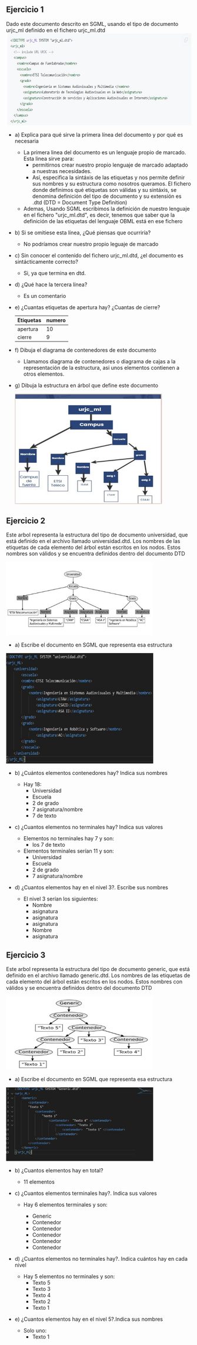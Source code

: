 ## Ejercicio 1
Dado este documento descrito en SGML, usando el tipo de documento urjc_ml definido en el fichero urjc_ml.dtd
<img height="250" src="ej1.JPG" widht="500">

* a) Explica para qué sirve la primera línea del documento y por qué es necesaria
    * La primera linea del documento es un lenguaje propio de marcado. Esta linea sirve para:
        * permitirnos crear nuestro propio lenguaje de marcado adaptado a nuestras necesidades.
        * Así, especifica la sintáxis de las etiquetas y nos permite definir sus nombres y su estructura como nosotros queramos. El fichero donde definimos qué etiquetas son válidas y su sintáxis, se denomina definición del tipo de documento y su extensión es .dtd (DTD = Document Type Definition)
    * Ademas, Usando SGML escribimos la definición de nuestro lenguaje en el fichero "urjc_ml.dtd", es decir, tenemos que saber que la definición de las etiquetas del lenguaje OBML está en ese fichero
* b) Si se omitiese esta línea, ¿Qué piensas que ocurriría?
    * No podríamos crear nuestro propio leguaje de marcado
* c) Sin conocer el contenido del fichero urjc_ml.dtd, ¿el documento es sintácticamente correcto?
    * Si, ya que termina en dtd.
* d) ¿Qué hace la tercera línea?
    * Es un comentario
* e) ¿Cuantas etiquetas de apertura hay? ¿Cuantas de cierre?

    |Etiquetas|   numero     |
    |---------|--------------|
    |apertura |      10      |
    |cierre   |       9      |

* f) Dibuja el diagrama de contenedores de este documento
    * Llamamos diagrama de contenedores o diagrama de cajas a la representación de la estructura, asi unos elementos contienen a otros elementos.

* g) Dibuja la estructura en árbol que define este documento

    <img height="300" src="arbol.JPG" width="400">

## Ejercicio 2

Este arbol representa la estructura del tipo de documento universidad, que está definido en el archivo llamado universidad.dtd. Los nombres de las etiquetas de cada elemento del árbol están escritos en los nodos. Estos nombres son válidos y se encuentra definidos dentro del documento DTD

 <img height="200" src="ej2.JPG" width="400">

* a) Escribe el documento en SGML que representa esa estructura

<img height="300" src="SGML.JPG" width="400">

* b) ¿Cuántos elementos contenedores hay? Indica sus nombres

    * Hay 18:
        * Universidad
        * Escuela
        * 2 de grado
        * 7 asignatura/nombre
        * 7 de texto
    
* c) ¿Cuantos elementos no terminales hay? Indica sus valores

    * Elementos no terminales hay 7 y son:
        * los 7 de texto
    * Elementos terminales serían 11 y son:
        * Universidad
        * Escuela
        * 2 de grado
        * 7 asignatura/nombre

* d) ¿Cuantos elementos hay en el nivel 3?. Escribe sus nombres

    * El nivel 3 serían los siguientes:
        * Nombre
        * asignatura
        * asignatura
        * asignatura
        * Nombre
        * asignatura

## Ejercicio 3

Este arbol representa la estructura del tipo de documento generic, que está definido en el archivo llamado generic.dtd. Los nombres de las etiquetas de cada elemento del árbol están escritos en los nodos. Estos nombres con válidos y se encuentra definidos dentro del documento DTD

 <img height="200" src="ej3.JPG" width="400">

* a) Escribe el documento en SGML que representa esa estructura

<img height="200" src="SGML2.JPG" width="400">

* b) ¿Cuantos elementos hay en total?

    * 11 elementos
* c) ¿Cuantos elementos terminales hay?. Indica sus valores

    * Hay 6 elementos terminales y son:

        * Generic
        * Contenedor
        * Contenedor
        * Contenedor
        * Contenedor
        * Contenedor
* d) ¿Cuantos elementos no terminales hay?. Indica cuántos hay en cada nivel

    * Hay 5 elementos no terminales y son:
        * Texto 5
        * Texto 3
        * Texto 4
        * Texto 2
        * Texto 1

* e) ¿Cuantos elementos hay en el nivel 5?.Indica sus nombres
    * Solo uno:
        * Texto 1
